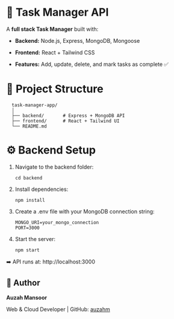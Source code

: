 # 🚀 Task Manager API

A **full stack Task Manager** built with:

- **Backend:** Node.js, Express, MongoDB, Mongoose  

- **Frontend:** React + Tailwind CSS

- **Features:** Add, update, delete, and mark tasks as complete ✅

# 🚀 Project Structure

      task-manager-app/
      │
      ├── backend/       # Express + MongoDB API
      ├── frontend/      # React + Tailwind UI
      └── README.md

# ⚙️ Backend Setup

  1. Navigate to the backend folder:
     
         cd backend

  2. Install dependencies:

         npm install

  3. Create a .env file with your MongoDB connection string:

         MONGO_URI=your_mongo_connection
         PORT=3000

  4. Start the server:

         npm start

➡️ API runs at: http://localhost:3000

## 👤 Author
**Auzah Mansoor**

Web & Cloud Developer | GitHub: [auzahm](https://github.com/auzahm)







